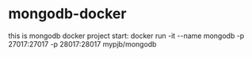 # mongodb-docker
this is mongodb docker project
start:
docker run -it --name mongodb -p 27017:27017 -p 28017:28017  mypjb/mongodb
